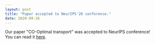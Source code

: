 ```yaml
---
layout: post
title: "Paper accepted to NeurIPS'20 conference."
date: 2020-09-26
---
```

Our paper "CO-Optimal transport" was accepted to NeurIPS conference! You can read it <a href="https://arxiv.org/pdf/2002.03731.pdf">here</a>.



